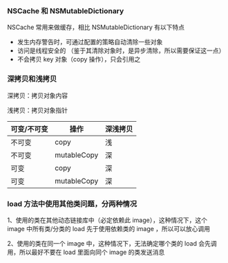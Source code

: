 ### NSCache 和 NSMutableDictionary

NSCache 常用来做缓存，相比 NSMutableDictionary 有以下特点

- 发生内存警告时，可通过配置的策略自动清除一些对象
- 访问是线程安全的 （鉴于其清除对象时，是异步清除，所以需要保证这一点）
- 不会拷贝 key 对象（copy 操作），只会引用之



### 深拷贝和浅拷贝

深拷贝：拷贝对象内容

浅拷贝：拷贝对象指针

| 可变/不可变 | 操作 | 深浅拷贝 |
| ------ | ------ | ------ |
| 不可变 | copy | 浅 |
| 不可变 | mutableCopy | 深 |
| 可变 | copy | 深 |
| 可变 | mutableCopy | 深 |



### load 方法中使用其他类问题，分两种情况

1、使用的类在其他动态链接库中（必定依赖此 image），这种情况下，这个 image 中所有类/分类的 load 先于使用依赖类的 image ，所以可以放心调用

2、使用的类在同一个 image 中，这种情况下，无法确定哪个类的 load 会先调用，所以最好不要在 load 里面向同个 image 的类发送消息


